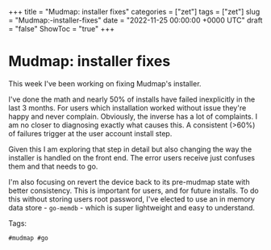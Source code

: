 +++
title = "Mudmap: installer fixes"
categories = ["zet"]
tags = ["zet"]
slug = "Mudmap:-installer-fixes"
date = "2022-11-25 00:00:00 +0000 UTC"
draft = "false"
ShowToc = "true"
+++

# Mudmap: installer fixes

This week I've been working on fixing Mudmap's installer. 

I've done the math and nearly 50% of installs have failed inexplicitly 
in the last 3 months. For users which installation worked without issue
they're happy and never complain. Obviously, the inverse has a lot of 
complaints. I am no closer to diagnosing exactly what causes this. A 
consistent (>60%) of failures trigger at the user account install step.

Given this I am exploring that step in detail but also changing the way
the installer is handled on the front end. The error users receive just
confuses them and that needs to go. 

I'm also focusing on revert the device back to its pre-mudmap state with
better consistency. This is important for users, and for future installs.
To do this without storing users root password, I've elected to use an 
in memory data store - `go-memdb` - which is super lightweight and easy to
understand.

Tags:

    #mudmap #go

